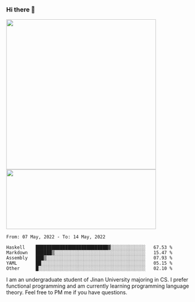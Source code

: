 ### Hi there 👋

<!--
**pe200012/pe200012** is a ✨ _special_ ✨ repository because its `README.md` (this file) appears on your GitHub profile.

Here are some ideas to get you started:

- 🔭 I’m currently working on ...
- 🌱 I’m currently learning ...
- 👯 I’m looking to collaborate on ...
- 🤔 I’m looking for help with ...
- 💬 Ask me about ...
- 📫 How to reach me: ...
- 😄 Pronouns: ...
- ⚡ Fun fact: ...
-->
<p>
    <img width="400em" src="https://github-readme-stats.vercel.app/api?username=pe200012&show_icons=true&icon_color=f44336&title_color=757de8">
    <img width="400em" height="159em" src="https://github-readme-stats.vercel.app/api/top-langs/?username=pe200012&hide=html,cmake,css&title_color=757de8&layout=compact">
</p>

<!--START_SECTION:waka-->
```text
From: 07 May, 2022 - To: 14 May, 2022

Haskell    ███████████████████████████▓░░░░░░░░░░░░░   67.53 % 
Markdown   ██████▒░░░░░░░░░░░░░░░░░░░░░░░░░░░░░░░░░░   15.47 % 
Assembly   ███▒░░░░░░░░░░░░░░░░░░░░░░░░░░░░░░░░░░░░░   07.93 % 
YAML       ██░░░░░░░░░░░░░░░░░░░░░░░░░░░░░░░░░░░░░░░   05.15 % 
Other      █░░░░░░░░░░░░░░░░░░░░░░░░░░░░░░░░░░░░░░░░   02.10 % 
```
<!--END_SECTION:waka-->

I am an undergraduate student of Jinan University majoring in CS. I prefer functional programming and am currently learning programming language theory. Feel free to PM me if you have questions.
